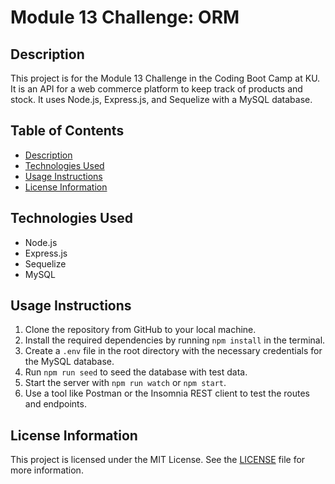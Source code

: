 # Module 13 Challenge: ORM

## Description
This project is for the Module 13 Challenge in the Coding Boot Camp at KU. It is an API for a web commerce platform to keep track of products and stock. It uses Node.js, Express.js, and Sequelize with a MySQL database.

## Table of Contents
- [Description](#description)
- [Technologies Used](#technologies-used)
- [Usage Instructions](#usage-instructions)
- [License Information](#license-information)

## Technologies Used
- Node.js
- Express.js
- Sequelize
- MySQL

## Usage Instructions
1. Clone the repository from GitHub to your local machine.
2. Install the required dependencies by running `npm install` in the terminal.
3. Create a `.env` file in the root directory with the necessary credentials for the MySQL database.
4. Run `npm run seed` to seed the database with test data.
5. Start the server with `npm run watch` or `npm start`.
6. Use a tool like Postman or the Insomnia REST client to test the routes and endpoints.

## License Information
This project is licensed under the MIT License. See the [LICENSE](LICENSE) file for more information.

